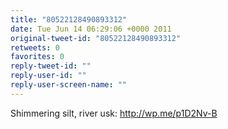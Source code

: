```yaml
---
title: "80522128490893312"
date: Tue Jun 14 06:29:06 +0000 2011
original-tweet-id: "80522128490893312"
retweets: 0
favorites: 0
reply-tweet-id: ""
reply-user-id: ""
reply-user-screen-name: ""
---
```

Shimmering silt, river usk: http://wp.me/p1D2Nv-B
